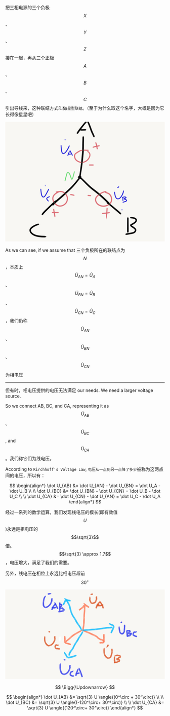 把三相电源的三个负极 $$X$$、$$Y$$、$$Z$$ 接在一起，再从三个正极 $$A$$、$$B$$、$$C$$ 引出导线来，这种联结方式叫做`星型联结`。（至于为什么取这个名字，大概是因为它长得像星星吧）

![](/assets/SanXiangDianXingXingLianJie.png)

As we can see, if we assume that 三个负极所在的联结点为 $$N$$，本质上 $$\dot U_{AN} = \dot U_{A}$$、$$\dot U_{BN} = \dot U_{B}$$、$$\dot U_{CN} = \dot U_{C}$$，我们仍称 $$\dot U_{AN}$$、$$\dot U_{BN}$$、$$\dot U_{CN}$$ 为相电压
___

但有时，相电压提供的电压无法满足 our needs. We need a larger voltage source. 

So we connect AB, BC, and CA, representing it as $$\dot U_{AB}$$、$$\dot U_{BC}$$, and $$\dot U_{CA}$$。我们称它们为线电压。

According to `Kirchhoff's Voltage Law`, `电压从一点到另一点降了多少`被称为这两点间的电压，所以有：

$$
\begin{align*}
\dot U_{AB} &= \dot U_{AN} - \dot U_{BN} = \dot U_A - \dot U_B
\\ \\
\dot U_{BC} &= \dot U_{BN} - \dot U_{CN} = \dot U_B - \dot U_C
\\ \\
\dot U_{CA} &= \dot U_{CN} - \dot U_{AN} = \dot U_C - \dot U_A
\end{align*}
$$

经过一系列的数学运算，我们发现线电压的模长(即有效值 $$U$$)永远是相电压的 $$\sqrt{3}$$ 倍。$$\sqrt{3} \approx 1.7$$，电压增大，满足了我们的需要。

另外，线电压在相位上永远比相电压超前 $$30^\circ$$ 

![](/assets/SanXiangDianXianDianYa.png)

$$
\Bigg{\Updownarrow}
$$

$$
\begin{align*}
\dot U_{AB} &= \sqrt{3} U \angle{(0^\circ + 30^\circ)}
\\ \\
\dot U_{BC} &= \sqrt{3} U \angle{(-120^\circ+ 30^\circ)}
\\ \\
\dot U_{CA} &= \sqrt{3} U \angle{(120^\circ+ 30^\circ)}
\end{align*}
$$